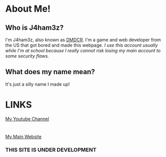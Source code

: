 # About Me!
## Who is J4ham3z?
I'm J4ham3z, also known as [DMDCR](https://github.com/DMDCR). I'm a game and web developer from the US that got bored and made this webpage. *I use this account usually while I'm at school because I really cannot risk losing my main account to some security flaws.*
## What does my name mean?
It's just a silly name I made up!
# LINKS
[My Youtube Channel](https://youtube.com/@dmdev_)
# [ ]()
[My Main Website](https://dmdtutorials.com)

### THIS SITE IS UNDER DEVELOPMENT

